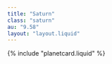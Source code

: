 ```yaml
---
title: "Saturn"
class: "saturn"
au: "9.58"
layout: "layout.liquid"
---
```

{% include "planetcard.liquid" %}